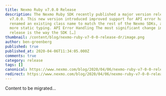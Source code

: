 ```yaml
---
title: Nexmo Ruby v7.0.0 Release
description: The Nexmo Ruby SDK recently published a major version release,
  v7.0.0. This new version introduced improved support for API error handling,
  renamed an existing class name to match the rest of the Nexmo SDKs, and added
  more static typing. API Error Handling The most significant change in this new
  release is the way the SDK […]
thumbnail: /content/blog/nexmo-ruby-v7-0-0-release-dr/image.png
author: ben-greenberg
published: true
published_at: 2020-04-06T11:34:05.000Z
comments: true
category: release
tags: []
canonical: https://www.nexmo.com/blog/2020/04/06/nexmo-ruby-v7-0-0-release-dr
redirect: https://www.nexmo.com/blog/2020/04/06/nexmo-ruby-v7-0-0-release-dr
---
```


Content to be migrated...
